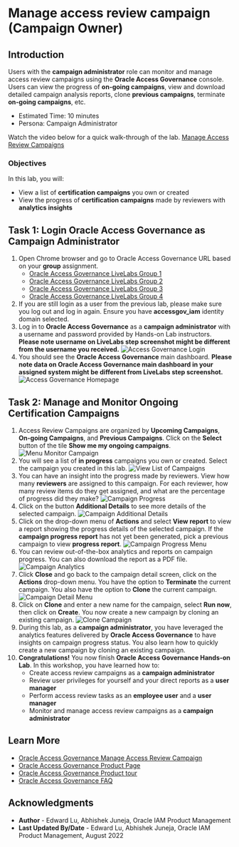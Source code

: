 # Manage access review campaign (Campaign Owner)

## Introduction

Users with the **campaign administrator** role can monitor and manage access review campaigns using the **Oracle Access Governance** console. Users can view the progress of **on-going campaigns**, view and download detailed campaign analysis reports, clone **previous campaigns**, terminate **on-going campaigns**, etc. 

* Estimated Time: 10 minutes
* Persona: Campaign Administrator

Watch the video below for a quick walk-through of the lab.
[Manage Access Review Campaigns](videohub:1_mmcocyjw)

### Objectives

In this lab, you will:
* View a list of **certification campaigns** you own or created
* View the progress of **certification campaigns** made by reviewers with **analytics insights**

## Task 1: Login Oracle Access Governance as Campaign Administrator

1. Open Chrome browser and go to Oracle Access Governance URL based on your **group** assignment. 
    - [Oracle Access Governance LiveLabs Group 1](https://accessgov-ocw-01-yzukikevdw6w.access-governance.us-ashburn-1.oci.oraclecloud.com/ui/)
    - [Oracle Access Governance LiveLabs Group 2](https://accessgov-ocw-002-yzukikevdw6w.access-governance.us-ashburn-1.oci.oraclecloud.com/ui/)
    - [Oracle Access Governance LiveLabs Group 3](https://accessgov-ocw-03-yzukikevdw6w.access-governance.us-ashburn-1.oci.oraclecloud.com/ui/)
    - [Oracle Access Governance LiveLabs Group 4](https://accessgov-ocw04-yzukikevdw6w.access-governance.us-ashburn-1.oci.oraclecloud.com/ui/)
2. If you are still login as a user from the previous lab, please make sure you log out and log in again. Ensure you have **accessgov_iam** identity domain selected.
3. Log in to **Oracle Access Governance** as a **campaign administrator** with a username and password provided by Hands-on Lab instructors. **Please note username on LiveLabs step screenshot might be different from the username you received.**
	![Access Governance Login](images/ag-logon.png)
4. You should see the **Oracle Access Governance** main dashboard. **Please note data on Oracle Access Governance main dashboard in your assigned system might be different from LiveLabs step screenshot.**
  ![Access Governance Homepage](images/ag-homepage.png)

## Task 2: Manage and Monitor Ongoing Certification Campaigns

1. Access Review Campaigns are organized by **Upcoming Campaigns**, **On-going Campaigns**, and **Previous Campaigns**. Click on the **Select** button of the tile **Show me my ongoing campaigns**.
  ![Menu Monitor Campaign](images/open-menu-monitor-campaign.png)
2. You will see a list of **in progress** campaigns you own or created. Select the campaign you created in this lab.
  ![View List of Campaigns](images/view-list-campaign.png)
3. You can have an insight into the progress made by reviewers. View how many **reviewers** are assigned to this campaign. For each reviewer, how many review items do they get assigned, and what are the percentage of progress did they make?
  ![Campaign Progress](images/view-campaign-progress.png)
4. Click on the button **Additional Details** to see more details of the selected campaign.
  ![Campaign Additional Details](images/view-campaign-additional-details.png)
5. Click on the drop-down menu of **Actions** and select **View report** to view a report showing the progress details of the selected campaign. If the **campaign progress report** has not yet been generated, pick a previous campaign to view **progress report**.
  ![Campaign Progress Menu](images/view-campaign-progress-menu.png)
6. You can review out-of-the-box analytics and reports on campaign progress. You can also download the report as a PDF file. 
  ![Campaign Analytics](images/view-campaign-analytics.png)
7. Click **Close** and go back to the campaign detail screen, click on the **Actions** drop-down menu. You have the option to **Terminate** the current campaign. You also have the option to **Clone** the current campaign. 
  ![Campaign Detail Menu](images/campaign-detail-menu.png)
8. Click on **Clone** and enter a new name for the campaign, select **Run now**, then click on **Create**. You now create a new campaign by cloning an existing campaign. 
  ![Clone Campaign](images/clone-campaign.png)
9. During this lab, as a **campaign administrator**, you have leveraged the analytics features delivered by **Oracle Access Governance** to have insights on campaign progress status. You also learn how to quickly create a new campaign by cloning an existing campaign. 
10. **Congratulations!** You now finish **Oracle Access Governance Hands-on Lab**. In this workshop, you have learned how to:
    - Create access review campaigns as a **campaign administrator**
    - Review user privileges for yourself and your direct reports as a **user manager**
    - Perform access review tasks as an **employee user** and a **user manager**
    - Monitor and manage access review campaigns as a **campaign administrator**

## Learn More

* [Oracle Access Governance Manage Access Review Campaign](https://docs.oracle.com/en/cloud/paas/access-governance/kfdck/index.html)
* [Oracle Access Governance Product Page](https://www.oracle.com/security/cloud-security/access-governance/)
* [Oracle Access Governance Product tour](https://www.oracle.com/webfolder/s/quicktours/paas/pt-sec-access-governance/index.html)
* [Oracle Access Governance FAQ](https://www.oracle.com/security/cloud-security/access-governance/faq/)

## Acknowledgments
* **Author** - Edward Lu, Abhishek Juneja, Oracle IAM Product Management
* **Last Updated By/Date** - Edward Lu, Abhishek Juneja, Oracle IAM Product Management, August 2022
